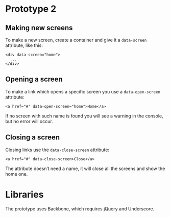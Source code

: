 # Prototype 2

## Making new screens

To make a new screen, create a container and give it a `data-screen` attribute, like this:

```
<div data-screen="home">
  ...
</div>
```

## Opening a screen

To make a link which opens a specific screen you use a `data-open-screen` attribute:

```
<a href="#" data-open-screen="home">Home</a>
```

If no screen with such name is found you will see a warning in the console, but no error will occur.

## Closing a screen

Closing links use the `data-close-screen` attribute:

```
<a href="#" data-close-screen>Close</a>
```

The attribute doesn’t need a name, it will close all the screens and show the home one.

# Libraries

The prototype uses Backbone, which requires jQuery and Underscore.
